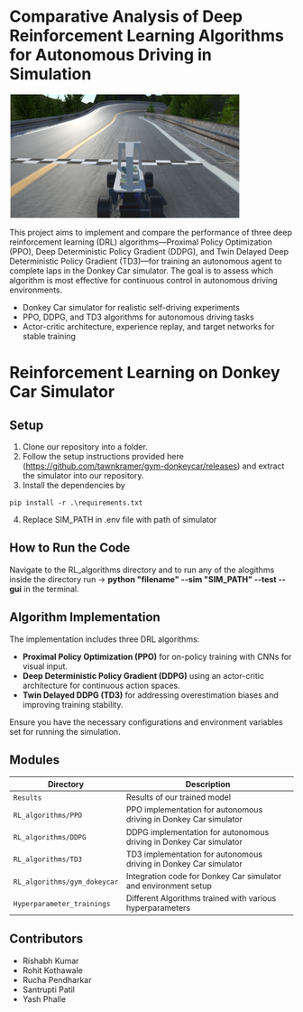 # Comparative Analysis of Deep Reinforcement Learning Algorithms for Autonomous Driving in Simulation

![Screenshot](donkeycar.png)

This project aims to implement and compare the performance of three deep reinforcement learning (DRL) algorithms—Proximal Policy Optimization (PPO), Deep Deterministic Policy Gradient (DDPG), and Twin Delayed Deep Deterministic Policy Gradient (TD3)—for training an autonomous agent to complete laps in the Donkey Car simulator. The goal is to assess which algorithm is most effective for continuous control in autonomous driving environments.

- Donkey Car simulator for realistic self-driving experiments
- PPO, DDPG, and TD3 algorithms for autonomous driving tasks
- Actor-critic architecture, experience replay, and target networks for stable training

# Reinforcement Learning on Donkey Car Simulator

## Setup

1. Clone our repository into a folder. 
2. Follow the setup instructions provided here (https://github.com/tawnkramer/gym-donkeycar/releases) and extract the simulator into our repository. 
3. Install the dependencies by
```
pip install -r .\requirements.txt
```
4. Replace SIM_PATH in .env file with path of simulator

## How to Run the Code
Navigate to the RL_algorithms directory and to run any of the alogithms inside the directory run -> **python "filename" --sim "SIM_PATH" --test --gui** in the terminal.

## Algorithm Implementation

The implementation includes three DRL algorithms:

- **Proximal Policy Optimization (PPO)** for on-policy training with CNNs for visual input.
- **Deep Deterministic Policy Gradient (DDPG)** using an actor-critic architecture for continuous action spaces.
- **Twin Delayed DDPG (TD3)** for addressing overestimation biases and improving training stability.

Ensure you have the necessary configurations and environment variables set for running the simulation.

## Modules

| **Directory**      | **Description**                                                            |
|--------------------|----------------------------------------------------------------------------|
| `Results`      | Results of our trained model |
| `RL_algorithms/PPO`          | PPO implementation for autonomous driving in Donkey Car simulator          |
| `RL_algorithms/DDPG`         | DDPG implementation for autonomous driving in Donkey Car simulator         |
| `RL_algorithms/TD3`          | TD3 implementation for autonomous driving in Donkey Car simulator          |
| `RL_algorithms/gym_dokeycar`    | Integration code for Donkey Car simulator and environment setup            |
| `Hyperparameter_trainings`        | Different Algorithms trained with various hyperparameters            |

## Contributors

- Rishabh Kumar
- Rohit Kothawale
- Rucha Pendharkar 
- Santrupti Patil
- Yash Phalle
      
